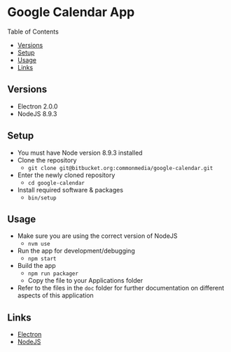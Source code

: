 # Google Calendar App

Table of Contents

- [Versions](#versions)
- [Setup](#setup)
- [Usage](#usage)
- [Links](#links)

## Versions

- Electron 2.0.0
- NodeJS 8.9.3

## Setup

- You must have Node version 8.9.3 installed
- Clone the repository
    - `git clone git@bitbucket.org:commonmedia/google-calendar.git`
- Enter the newly cloned repository
    - `cd google-calendar`
- Install required software & packages
    - `bin/setup`

## Usage

- Make sure you are using the correct version of NodeJS
    - `nvm use`
- Run the app for development/debugging
    - `npm start`
- Build the app
    - `npm run packager`
    - Copy the file to your Applications folder
- Refer to the files in the `doc` folder for further documentation on different aspects of this application

## Links

- [Electron](https://electronjs.org)
- [NodeJS](https://nodejs.org)
